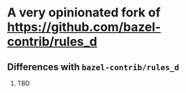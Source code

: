 # A very opinionated fork of https://github.com/bazel-contrib/rules_d

## Differences with `bazel-contrib/rules_d`

1. TBD
